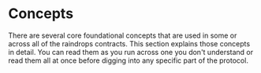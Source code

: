 # Concepts

There are several core foundational concepts that are used in some or across all of the raindrops contracts. This section explains those concepts in detail. You can read them as you run across one you don't understand or read them all at once before digging into any specific part of the protocol.
